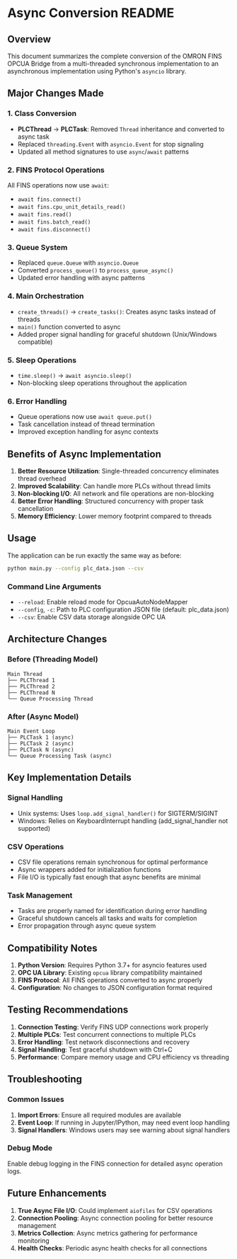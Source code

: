 # Async Conversion README

## Overview
This document summarizes the complete conversion of the OMRON FINS OPCUA Bridge from a multi-threaded synchronous implementation to an asynchronous implementation using Python's `asyncio` library.

## Major Changes Made

### 1. Class Conversion
- **PLCThread** → **PLCTask**: Removed `Thread` inheritance and converted to async task
- Replaced `threading.Event` with `asyncio.Event` for stop signaling
- Updated all method signatures to use `async`/`await` patterns

### 2. FINS Protocol Operations
All FINS operations now use `await`:
- `await fins.connect()`
- `await fins.cpu_unit_details_read()`
- `await fins.read()`
- `await fins.batch_read()`
- `await fins.disconnect()`

### 3. Queue System
- Replaced `queue.Queue` with `asyncio.Queue`
- Converted `process_queue()` to `process_queue_async()`
- Updated error handling with async patterns

### 4. Main Orchestration
- `create_threads()` → `create_tasks()`: Creates async tasks instead of threads
- `main()` function converted to async
- Added proper signal handling for graceful shutdown (Unix/Windows compatible)

### 5. Sleep Operations
- `time.sleep()` → `await asyncio.sleep()`
- Non-blocking sleep operations throughout the application

### 6. Error Handling
- Queue operations now use `await queue.put()`
- Task cancellation instead of thread termination
- Improved exception handling for async contexts

## Benefits of Async Implementation

1. **Better Resource Utilization**: Single-threaded concurrency eliminates thread overhead
2. **Improved Scalability**: Can handle more PLCs without thread limits
3. **Non-blocking I/O**: All network and file operations are non-blocking
4. **Better Error Handling**: Structured concurrency with proper task cancellation
5. **Memory Efficiency**: Lower memory footprint compared to threads

## Usage

The application can be run exactly the same way as before:

```bash
python main.py --config plc_data.json --csv
```

### Command Line Arguments
- `--reload`: Enable reload mode for OpcuaAutoNodeMapper
- `--config`, `-c`: Path to PLC configuration JSON file (default: plc_data.json)
- `--csv`: Enable CSV data storage alongside OPC UA

## Architecture Changes

### Before (Threading Model)
```
Main Thread
├── PLCThread 1
├── PLCThread 2
├── PLCThread N
└── Queue Processing Thread
```

### After (Async Model)
```
Main Event Loop
├── PLCTask 1 (async)
├── PLCTask 2 (async)
├── PLCTask N (async)
└── Queue Processing Task (async)
```

## Key Implementation Details

### Signal Handling
- Unix systems: Uses `loop.add_signal_handler()` for SIGTERM/SIGINT
- Windows: Relies on KeyboardInterrupt handling (add_signal_handler not supported)

### CSV Operations
- CSV file operations remain synchronous for optimal performance
- Async wrappers added for initialization functions
- File I/O is typically fast enough that async benefits are minimal

### Task Management
- Tasks are properly named for identification during error handling
- Graceful shutdown cancels all tasks and waits for completion
- Error propagation through async queue system

## Compatibility Notes

1. **Python Version**: Requires Python 3.7+ for asyncio features used
2. **OPC UA Library**: Existing `opcua` library compatibility maintained
3. **FINS Protocol**: All FINS operations converted to async properly
4. **Configuration**: No changes to JSON configuration format required

## Testing Recommendations

1. **Connection Testing**: Verify FINS UDP connections work properly
2. **Multiple PLCs**: Test concurrent connections to multiple PLCs
3. **Error Handling**: Test network disconnections and recovery
4. **Signal Handling**: Test graceful shutdown with Ctrl+C
5. **Performance**: Compare memory usage and CPU efficiency vs threading

## Troubleshooting

### Common Issues

1. **Import Errors**: Ensure all required modules are available
2. **Event Loop**: If running in Jupyter/IPython, may need event loop handling
3. **Signal Handlers**: Windows users may see warning about signal handlers

### Debug Mode
Enable debug logging in the FINS connection for detailed async operation logs.

## Future Enhancements

1. **True Async File I/O**: Could implement `aiofiles` for CSV operations
2. **Connection Pooling**: Async connection pooling for better resource management
3. **Metrics Collection**: Async metrics gathering for performance monitoring
4. **Health Checks**: Periodic async health checks for all connections